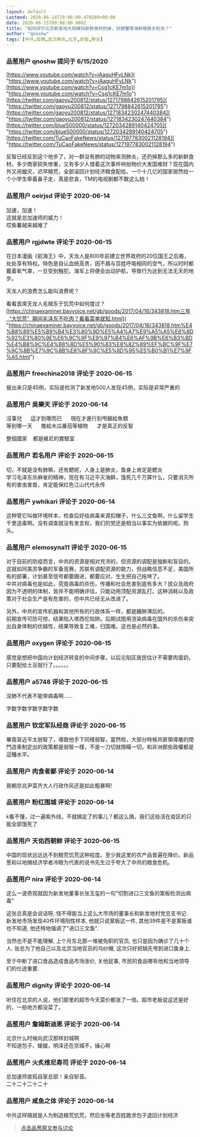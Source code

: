 ```yaml
---
layout: default
Lastmod: 2020-06-14T19:06:09.470289+00:00
date: 2020-06-15T00:00:00.000Z
title: "如何评价北京新发地大规模将新鲜食材扔掉，对螃蟹等海鲜做肺炎检测？"
author: "qnoshw"
tags: [中共,疫情,武汉肺炎,北京,反智,肺炎]
---
```



### 品葱用户 **qnoshw** 提问于 6/15/2020
    
[https://www.youtube.com/watch?v=iAaguHFvLNk]( "https://www.youtube.com/watch?v=iAaguHFvLNk")  
[https://www.youtube.com/watch?v=Csg1cKE7m1o]( "https://www.youtube.com/watch?v=Csg1cKE7m1o")  
[https://twitter.com/gaoyu200812/status/1271798842615201795]( "https://twitter.com/gaoyu200812/status/1271798842615201795")  
[https://twitter.com/gaoyu200812/status/1271834230247440384]( "https://twitter.com/gaoyu200812/status/1271834230247440384")  
[https://twitter.com/blue500000/status/1272034289140424705]( "https://twitter.com/blue500000/status/1272034289140424705")  
[https://twitter.com/TuCaoFakeNews/status/1271977830021128194]( "https://twitter.com/TuCaoFakeNews/status/1271977830021128194")  
  
反智已经反到这个地步了，对一群没有肺的动物来测肺炎，还扔掉那么多的新鲜食材。多少商家损失惨重，又有多少人借着这次事件哄抬物价大发国难财？现在国内外又闹蝗灾，迟早粮荒，全部滚回计划经济粮食配给。一个十几亿的国家居然给一个小学生牵着鼻子走，真是悲哀，TM的电视剧都不敢这么拍！
    
                

### 品葱用户 **oeirjsd** 评论于 2020-06-14
        
加速，加速！  
这就是总加速师的威力！  
哎紫薯越来越难了
        
                

### 品葱用户 **rgjdwte** 评论于 2020-06-15
        
在日本漫画《航海王》中，天龙人是800年前建立世界政府的20位国王之后裔，处处享有特权。特色是自认血统高贵，因不屑与百姓呼吸相同的空气，所以时时都戴着氧气罩，一旦受到触犯，海军上将便会出动护航，导致行为达到无法无天的地步。  
  
天龙人的浪费怎么能叫浪费呢？  
  
看看首席天龙人毛贼东于饥荒中如何度过？  
[https://chinaexaminer.bayvoice.net/gb/goods/2017/04/16/343818.htm三年〝大饥荒〞期间毛泽东不吃肉？看看菜单就知.html]( "https://chinaexaminer.bayvoice.net/gb/goods/2017/04/16/343818.htm%E4%B8%89%E5%B9%B4%E3%80%9D%E5%A4%A7%E9%A5%A5%E8%8D%92%E3%80%9E%E6%9C%9F%E9%97%B4%E6%AF%9B%E6%B3%BD%E4%B8%9C%E4%B8%8D%E5%90%83%E8%82%89%EF%BC%9F%E7%9C%8B%E7%9C%8B%E8%8F%9C%E5%8D%95%E5%B0%B1%E7%9F%A5.html")
        
                

### 品葱用户 **freechina2018** 评论于 2020-06-15
        
报出来只是45例，实际是检测了新发地500人发现45例，实际是非常严重的
        
                

### 品葱用户 **吳樂天** 评论于 2020-06-14
        
沒事兒      這才到哪而已      現在才進行到甩鍋給魚類  
等到哪一天      推給木瓜番茄等植物      才是真正的反智  
  
整個國家    都是維尼的實驗室
        
                

### 品葱用户 **若名用户** 评论于 2020-06-15
        
切，不就是没有肺嘛，还有鳃呢，人身上是肺炎，鱼身上肯定是鳃炎  
学习毛泽东杀麻雀的精神，现在有习近平灭海鲜，饿死几千万算什么，只要消灭所有的害虫害兽，肯定能保红色江山代代永传
        
                

### 品葱用户 **ywhikari** 评论于 2020-06-14
        
这种管它叫做环境样本，检查后好给病毒来源扣帽子，什么三文鱼啊，什么留学生千里送毒啊。没有调查就没有发言权，我们的党还是相当以事实为依据的呢。狗头。
        
                

### 品葱用户 **elemosyna11** 评论于 2020-06-15
        
对于目前的防疫而言，中共的资源是相对充沛的，但资源的调配是独断和盲目的。  
这就如同美苏争霸的军备竞赛，苏联有调配资源的能力，但战略信息不足，美国所有的部署，计划甚至信号都要跟进，都要应对，生生把自己拖垮了。  
中共对病毒也是如此，究竟病毒的杀伤，传播和社会危害到底有多大？民众及政府因为不透明的体制，皆并不能明确评估，只能动用顶配资源乱打。这种消耗以及政策对于社会生产是有危害的，但中共已经无从改进了。  
  
另外，中共的宣传机器和其他所有的行政体系一样，都是臃肿滞后的。  
前期宣传可防可控，结果陷入塔西佗陷阱。后期试图用渲染病毒在国外的杀伤来突出自身体制的优越性，结果导致复工难，归国难。这也是必然的事。
        
                

### 品葱用户 **oxygen** 评论于 2020-06-15
        
感觉是想把中国向计划经济转变的中间步骤，以后沦陷区居民估计不需要肉蛋奶，只要配给土豆就行了。。。。。。
        
                

### 品葱用户 **a5748** 评论于 2020-06-15
        
没肺不代表不能带病毒啊……  
  
字数字数字数字数字数
        
                

### 品葱用户 **钦定军队经商** 评论于 2020-06-15
        
畢竟習近平太弱智了，導致他手下同樣弱智，當然啦，大部分時候共匪領導層的閉門造車制定出的政策都是弱智一樣，不是一刀切就隱瞞一切，和非洲那些政權都是這種水平。
        
                

### 品葱用户 **肉食者鄙** 评论于 2020-06-14
        
我朝京兆尹菜齐大人行政作风还是如此粗暴啊!
        
                

### 品葱用户 **粉红围城** 评论于 2020-06-14
        
k看不懂，过一遍紫外线，不就搞定了的事儿？都这么搞，我们这些活在疫区的只能全部饿死了
        
                

### 品葱用户 **天佑西朝鲜** 评论于 2020-06-15
        
中国的现状远远达不到粮荒饥荒这种程度。至少我这里的农产品普遍在降价。新品葱和以地摊经济学者冷眼为代表的说书先生过于夸大了中共的粮食危机。
        
                

### 品葱用户 **nira** 评论于 2020-06-14
        
这么一波奇观就因为新发地董事长张玉玺的一句"切割进口三文鱼的案板检测出病毒"  
  
这张总真是会说话呀, 怪不得能当上这么大市场的董事长和新发地村党总支书记.   
新发地市场发现40件环境阳性样本, 他就只说案板这一件, 其他39件是不是案板谁也不知道, 他还特地强调了"进口三文鱼".  
  
当然也不是不能理解, 上个月东北那一堆被免职的官员, 也只是因为确诊了几十个人. 张总为了他自己以及北京当地官员的乌纱帽, 这次只好把锅先甩到进口鱼身上.  
  
至于中断了进口食品造成食品市场涨价, 关他屁事, 市民的食品哪有他和当地领导们的仕途重要.
        
                

### 品葱用户 **dignity** 评论于 2020-06-14
        
听住在北京的人说，他们那里的超市今天菜价都涨了一倍。超市老板说这还是好的，一些地方都没菜了。
        
                

### 品葱用户 **詹姆斯迪恩** 评论于 2020-06-14
        
北京什么时候向武汉那样封城啊  
不知道包子、媛媛，明泽还在京城不，操心啊
        
                

### 品葱用户 **火炙维尼寿司** 评论于 2020-06-14
        
总加速师直捣自家总部！亲自斩首。  
二十二十二十二十
        
                

### 品葱用户 **咸鱼之体** 评论于 2020-06-14
        
中共这样搞就是人为制造粮荒饥荒，然后坐等老百姓跪求包子退回计划经济
        
                





> [点击品葱原文参与讨论](https://pincong.rocks/question/27252?warning)

